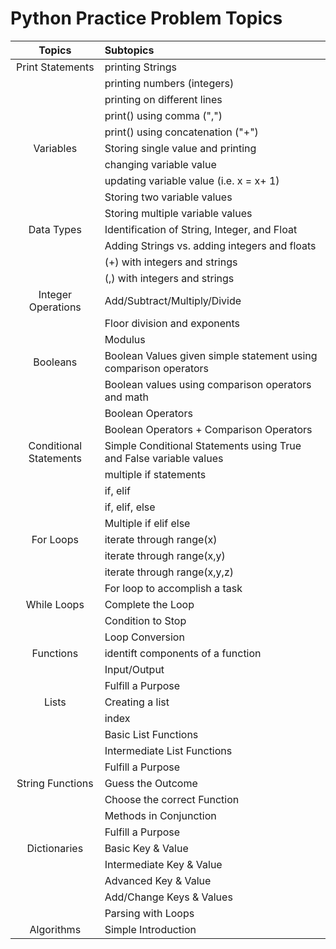 # Python Practice Problem Topics
 
|     Topics                        | Subtopics                                                            |
| :---------------------------------: | :-------------------------------------------------------------------- |
| Print Statements                  | printing Strings                                                     |
|                                   | printing numbers (integers)                                          |
|                                   | printing on different lines                                          |
|                                   | print() using comma (",")                                            |
|                                   | print() using concatenation ("+")                                    |
| Variables                         | Storing single value and printing                                    |
|                                   | changing variable value                                              |
|                                   | updating variable value (i.e. x = x+ 1)                              |
|                                   | Storing two variable values                                                  |
|                                   | Storing multiple variable values                                             |
| Data Types                        |  Identification of String, Integer, and Float                                               | 
|                                   | Adding Strings vs. adding integers and floats                                                    |
|                                   | (+) with integers and strings                                        |
|                                   | (,) with integers and strings                                              |
| Integer Operations                | Add/Subtract/Multiply/Divide                                         |
|                                   | Floor division and exponents                                         |
|                                   | Modulus                                                              |
| Booleans                          | Boolean Values given simple statement using comparison operators     |
|                                   | Boolean values using comparison operators and math                   |
|                                   | Boolean Operators                                                    |
|                                   | Boolean Operators + Comparison Operators                             |
| Conditional Statements            | Simple Conditional Statements using True and False variable values   |
|                                   | multiple if statements                                     |
|                                   | if, elif                                                             |
|                                   | if, elif, else                                                       |
|                                   | Multiple if elif else                                                |
| For Loops                         | iterate through range(x)                                                     |
|                                   | iterate through range(x,y)                                              |
|                                   | iterate through range(x,y,z)                                                   |
|                                   | For loop to accomplish a task                                        |
| While Loops                       | Complete the Loop                                                    |
|                                   | Condition to Stop                                                    |
|                                   | Loop Conversion                                                      |
| Functions                         | identift components of a function                                                 |
|                                   | Input/Output                                                         |
|                                   | Fulfill a Purpose                                                    |
| Lists                             | Creating a list                                                                |
|                                   | index                                                                |
|                                   | Basic List Functions                                                 |
|                                   | Intermediate List Functions                                          |
|                                   | Fulfill a Purpose                                                    |
| String Functions                  | Guess the Outcome                                                    |
|                                   | Choose the correct Function                                          |
|                                   | Methods in Conjunction                                               |
|                                   | Fulfill a Purpose                                                    |
| Dictionaries                      | Basic Key & Value                                                    |
|                                   | Intermediate Key & Value                                             |
|                                   | Advanced Key & Value                                                 |
|                                   | Add/Change Keys & Values                                             |
|                                   | Parsing with Loops                                                   |
| Algorithms                        | Simple Introduction                                                  |
